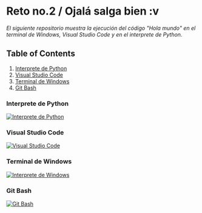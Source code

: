# Reto no.2 / Ojalá salga bien :v
_El siguiente repositorio muestra la ejecución del código "Hola mundo" en el terminal de Windows, Visual Studio Code y en el interprete de Python._

## Table of Contents
1. [Interprete de Python](#interprete-de-python)
2. [Visual Studio Code](#visual-studio-code)
3. [Terminal de Windows](#terminal-de-windows)
4. [Git Bash](#git-bash)
   
 ### Interprete de Python
[![Interprete de Python](https://i.postimg.cc/W4LmV8gf/Captura-de-pantalla-2024-02-09-155627-1.png)](https://postimg.cc/pmC5YD0D)

 ### Visual Studio Code
[![Visual Studio Code](https://i.postimg.cc/52F5DTYC/Captura-de-pantalla-2024-02-09-155654-1.png)](https://postimg.cc/3kYDvLZ8)

 ### Terminal de Windows
[![Interprete de Windows](https://i.postimg.cc/6QrrpZh6/Captura-de-pantalla-2024-02-12-112810.png)](https://postimg.cc/5HtYP6GD)

 ### Git Bash
[![Git Bash](https://i.postimg.cc/BvVNfFj5/Captura-de-pantalla-2024-02-12-120023.png)](https://postimg.cc/VSXXjdB5)






